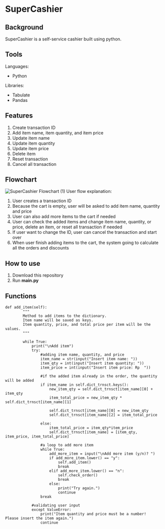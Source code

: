 # SuperCashier
## Background
SuperCashier is a self-service cashier built using python. 

## Tools
Languages: 
- Python

Libraries:
- Tabulate
- Pandas

## Features
1. Create transaction ID
2. Add item name, item quantity, and item price
4. Update item name
5. Update item quantity
6. Update item price
7. Delete item
8. Reset transaction
9. Cancel all transaction

## Flowchart
![SuperCashier Flowchart (1)](https://github.com/user-attachments/assets/6f594cb4-6595-4242-8d7f-f02aa5ead289)
User flow explanation:
1. User creates a transaction ID
2. Because the cart is empty, user will be asked to add item name, quantity and price
3. User can also add more items to the cart if needed
4. User can check the added items and change item name, quantity, or price, delete an item, or reset all transaction if needed
5. If user want to change the ID, user can cancel the transaction and start over
6. When user finish adding items to the cart, the system going to calculate all the orders and discounts

## How to use
1. Download this repository
2. Run **main.py**

## Functions
```
def add_item(self):
        """
        Method to add items to the dictionary. 
        Item name will be saved as keys. 
        Item quantity, price, and total price per item will be the values.
        """

        while True:
            print("\nAdd item")
            try:
                #adding item name, quantity, and price 
                item_name = str(input("Insert item name: "))
                item_qty = int(input("Insert item quantity: "))
                item_price = int(input("Insert item price: Rp  "))
                
                #if the added item already in the order, the quantity will be added
                if item_name in self.dict_trnsct.keys():
                    new_item_qty = self.dict_trnsct[item_name][0] + item_qty
                    item_total_price = new_item_qty * self.dict_trnsct[item_name][1]
                    
                    self.dict_trnsct[item_name][0] = new_item_qty
                    self.dict_trnsct[item_name][2] = item_total_price
        
                else:
                    item_total_price = item_qty*item_price
                    self.dict_trnsct[item_name] = [item_qty, item_price, item_total_price]

                #a loop to add more item              
                while True:
                    add_more_item = input("\nAdd more item (y/n)? ")
                    if add_more_item.lower() == "y":
                        self.add_item()
                        break
                    elif add_more_item.lower() == "n":
                        self.check_order()
                        break
                    else:
                        print("Try again.")
                        continue  
                break
            
            #validating user input
            except ValueError:
                print("Item quantity and price must be a number! Please insert the item again.")
                continue
```

